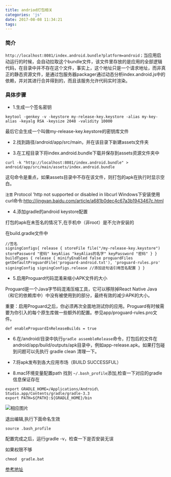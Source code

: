 ```yaml
---
title: andriod打包相关
categories: 'js'
date: 2017-08-08 11:34:21
tags:
---
```


### 简介

`http://localhost:8081/index.android.bundle?platform=android；`当应用启动运行的时候，会自动拉取这个bundle文件，该文件里存放的是应用的全部逻辑代码，在目录中并不存在这个文件，事实上，这个地址只是一个请求地址，而非真正的静态资源文件，是通过包服务器packager通过动态分析index.android.js中的依赖，并对其进行合并得到的，而且该服务允许代码实时渲染。

### 具体步骤
- 1.生成一个签名密钥

```
keytool -genkey -v -keystore my-release-key.keystore -alias my-key-alias -keyalg RSA -keysize 2048 -validity 10000
```
最后它会生成一个叫做my-release-key.keystore的密钥库文件

- 2.找到路径/android/app/src/main，并在该目录下新建assets文件夹

- 3.在工程目录下将index.android.bundle下载并保存到assets资源文件夹中

```
curl -k "http://localhost:8081/index.android.bundle" > android/app/src/main/assets/index.android.bundle
```

这句命令是重点，如果assets目录中不存在该文件，则打包的apk在执行时显示空白。

`注意`
Protocol 'http not supported or disabled in libcurl
Windows下安装使用curl命令:http://jingyan.baidu.com/article/a681b0dec4c67a3b1943467c.html

- 4.添加gradle的android keystore配置

打包的apk在未签名的情况下,在手机中（非root）是不允许安装的

在build.gradle文件中

 
```
//签名
signingConfigs{ release { storeFile file("/my-release-key.keystore") storePassword "密码" keyAlias "keyAlias的名字" keyPassword "密码" } } buildTypes { release { minifyEnabled false proguardFiles getDefaultProguardFile('proguard-android.txt'), 'proguard-rules.pro' signingConfig signingConfigs.release //添加这句话引用签名配置 } }
```

- 5.启用Proguard代码混淆来缩小APK文件的大小

Proguard是一个Java字节码混淆压缩工具，它可以移除掉React Native Java（和它的依赖库中）中没有被使用到的部分，最终有效的减少APK的大小。

重要：启用Proguard之后，你必须再次全面地测试你的应用。Proguard有时候需要为你引入的每个原生库做一些额外的配置。参见app/proguard-rules.pro文件。

```
def enableProguardInReleaseBuilds = true
```

- 6.在/android/目录中执行`gradle assembleRelease`命令，打包后的文件在 android/app/build/outputs/apk目录中，例如app-release.apk。如果打包碰到问题可以先执行 gradle clean 清理一下。

- 7.将apk发布到各大应用市场（BUILD SUCCESSFUL）
 
- 8.mac环境变量配置path
找到 `~/.bash_profile`添加,检查一下对应的gradle信息保证存在

```
export GRADLE_HOME=/Applications/Android\ Studio.app/Contents/gradle/gradle-3.3
export PATH=${PATH}:${GRADLE_HOME}/bin
```

![相应图片](http://img.blog.csdn.net/20160411123958780)

退出编辑,执行下面命名生效

```
source .bash_profile
```
配置完成之后，运行gradle -v，检查一下是否安装无误

如果权限不够

```
chmod  gradle.bat
```

[参考地址](http://blog.csdn.net/u013424496/article/details/52684213)
